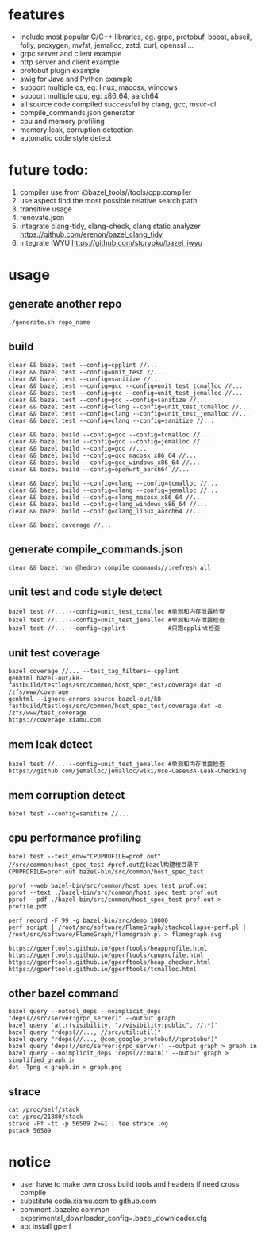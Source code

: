 # features
* include most popular C/C++ libraries, eg. grpc, protobuf, boost, abseil, folly, proxygen, mvfst, jemalloc, zstd, curl, openssl ...
* grpc server and client example
* http server and client example
* protobuf plugin example
* swig for Java and Python example
* support multiple os, eg: linux, macosx, windows
* support multiple cpu, eg: x86_64, aarch64
* all source code compiled successful by clang, gcc, msvc-cl
* compile_commands.json generator
* cpu and memory profiling
* memory leak, corruption detection
* automatic code style detect

# future todo:
1. compiler use from @bazel_tools//tools/cpp:compiler
2. use aspect find the most possible relative search path
3. transitive usage
4. renovate.json
5. integrate clang-tidy, clang-check, clang static analyzer https://github.com/erenon/bazel_clang_tidy
6. integrate IWYU https://github.com/storypku/bazel_iwyu

# usage

## generate another repo
```
./generate.sh repo_name
```

## build
```
clear && bazel test --config=cpplint //...
clear && bazel test --config=unit_test //...
clear && bazel test --config=sanitize //...
clear && bazel test --config=gcc --config=unit_test_tcmalloc //...
clear && bazel test --config=gcc --config=unit_test_jemalloc //...
clear && bazel test --config=gcc --config=sanitize //...
clear && bazel test --config=clang --config=unit_test_tcmalloc //...
clear && bazel test --config=clang --config=unit_test_jemalloc //...
clear && bazel test --config=clang --config=sanitize //...

clear && bazel build --config=gcc --config=tcmalloc //...
clear && bazel build --config=gcc --config=jemalloc //...
clear && bazel build --config=gcc //...
clear && bazel build --config=gcc_macosx_x86_64 //...
clear && bazel build --config=gcc_windows_x86_64 //...
clear && bazel build --config=openwrt_aarch64 //...

clear && bazel build --config=clang --config=tcmalloc //...
clear && bazel build --config=clang --config=jemalloc //...
clear && bazel build --config=clang_macosx_x86_64 //...
clear && bazel build --config=clang_windows_x86_64 //...
clear && bazel build --config=clang_linux_aarch64 //...

clear && bazel coverage //...

```

## generate compile_commands.json
```
clear && bazel run @hedron_compile_commands//:refresh_all
```

## unit test and code style detect
```
bazel test //... --config=unit_test_tcmalloc #单测和内存泄露检查
bazel test //... --config=unit_test_jemalloc #单测和内存泄露检查
bazel test //... --config=cpplint            #只跑cpplint检查
```
## unit test coverage
```
bazel coverage //... --test_tag_filters=-cpplint
genhtml bazel-out/k8-fastbuild/testlogs/src/common/host_spec_test/coverage.dat -o /zfs/www/coverage
genhtml --ignore-errors source bazel-out/k8-fastbuild/testlogs/src/common/host_spec_test/coverage.dat -o /zfs/www/test_coverage
https://coverage.xiamu.com
```

## mem leak detect
```
bazel test //... --config=unit_test_jemalloc #单测和内存泄露检查
https://github.com/jemalloc/jemalloc/wiki/Use-Case%3A-Leak-Checking
```

## mem corruption detect
```
bazel test --config=sanitize //...
```

## cpu performance profiling
```
bazel test --test_env="CPUPROFILE=prof.out" //src/common:host_spec_test #prof.out在bazel构建根目录下
CPUPROFILE=prof.out bazel-bin/src/common/host_spec_test

pprof --web bazel-bin/src/common/host_spec_test prof.out
pprof --text ./bazel-bin/src/common/host_spec_test prof.out
pprof --pdf ./bazel-bin/src/common/host_spec_test prof.out > profile.pdf

perf record -F 99 -g bazel-bin/src/demo 10000
perf script | /root/src/software/FlameGraph/stackcollapse-perf.pl | /root/src/software/FlameGraph/flamegraph.pl > flamegraph.svg

https://gperftools.github.io/gperftools/heapprofile.html
https://gperftools.github.io/gperftools/cpuprofile.html
https://gperftools.github.io/gperftools/heap_checker.html
https://gperftools.github.io/gperftools/tcmalloc.html
```

## other bazel command
```
bazel query --notool_deps --noimplicit_deps "deps(//src/server:grpc_server)" --output graph
bazel query 'attr(visibility, "//visibility:public", //:*)'
bazel query "rdeps(//..., //src/util:util)"
bazel query "rdeps(//..., @com_google_protobuf//:protobuf)"
bazel query 'deps(//src/server:grpc_server)' --output graph > graph.in
bazel query --noimplicit_deps 'deps(//:main)' --output graph > simplified_graph.in
dot -Tpng < graph.in > graph.png
```

## strace
```
cat /proc/self/stack
cat /proc/21880/stack
strace -Ff -tt -p 56509 2>&1 | tee strace.log
pstack 56509
```

# notice
* user have to make own cross build tools and headers if need cross compile
* substitute code.xiamu.com to github.com
* comment .bazelrc common --experimental_downloader_config=.bazel_downloader.cfg
* apt install gperf
